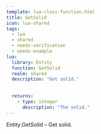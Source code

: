 ```yaml
---
template: lua-class-function.html
title: GetSolid
icon: lua-shared
tags:
  - lua
  - shared
  - needs-verification
  - needs-example
lua:
  library: Entity
  function: GetSolid
  realm: shared
  description: "Get solid."
  
  
  returns:
    - type: integer
      description: "The solid."
---
```


<div class="lua__search__keywords">
Entity:GetSolid &#x2013; Get solid.
</div>
